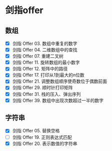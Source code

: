 # 剑指offer

## 数组

* [x] 剑指 Offer 03. 数组中重复的数字
* [x] 剑指 Offer 04. 二维数组中的查找
* [x] 剑指 Offer 07. 重建二叉树
* [x] 剑指 Offer 11. 旋转数组的最小数字
* [x] 剑指 Offer 12. 矩阵中的路径
* [x] 剑指 Offer 17. 打印从1到最大的n位数
* [x] 剑指 Offer 21. 调整数组顺序使奇数位于偶数前面
* [x] 剑指 Offer 29. 顺时针打印矩阵
* [x] 剑指 Offer 31. 栈的压入、弹出序列
* [x] 剑指 Offer 39. 数组中出现次数超过一半的数字

## 字符串

* [x] 剑指 Offer 05. 替换空格
* [ ] 剑指 Offer 19. 正则表达式匹配
* [x] 剑指 Offer 20. 表示数值的字符串